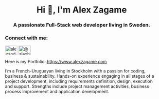 <h1 align="center">Hi 👋, I'm Alex Zagame</h1>
<h3 align="center">A passionate Full-Stack web developer living in Sweden.</h3>
<h3 align="left">Connect with me:</h3>
<p align="left">
<a href="https://linkedin.com/in/alexandrezagame" target="blank"><img align="center" src="https://cdn.jsdelivr.net/npm/simple-icons@3.0.1/icons/linkedin.svg" alt="alexandrezagame" height="30" width="40" /></a>
<a href="https://medium.com/@alexbacelo" target="blank"><img align="center" src="https://cdn.jsdelivr.net/npm/simple-icons@3.0.1/icons/medium.svg" alt="@alexbacelo" height="30" width="40" /></a>
</p>

Here is my Portfolio: https://www.alexzagame.com

<p>I’m a French-Uruguayan living in Stockholm with a passion for coding, business & sustainability. Hands-on experience engaging in all stages of a project development, including requirements definition, design, execution and support. Strengths include project management activities, business process improvement and application development.</p>



